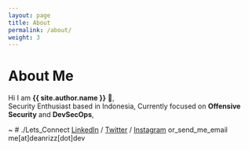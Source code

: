 ```yaml
---
layout: page
title: About
permalink: /about/
weight: 3
---
```


# **About Me**

Hi I am **{{ site.author.name }}** :wave:,<br>
Security Enthusiast based in Indonesia,
Currently focused on **Offensive Security** and **DevSecOps**,

~ # ./Lets_Connect [LinkedIn](https://www.linkedin.com/in/deanrizki/) / [Twitter](https://twitter.com/dean190898) / [Instagram](https://www.instagram.com/dean190898/)  or_send_me_email me[at]deanrizz[dot]dev

<!-- 
<div class="row">
{% include about/skills.html title="Programming Skills" source=site.data.programming-skills %}
{% include about/skills.html title="Other Skills" source=site.data.other-skills %}
</div>

<div class="row">
{% include about/timeline.html headtitle="Experience" %}
</div>

<div class="row">
{% include about/cert.html title="Certification" %}
</div>
**Coming Soon** 
-->